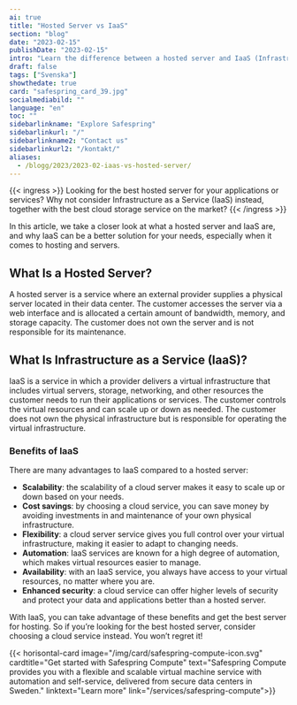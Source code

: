 ```yaml
---
ai: true
title: "Hosted Server vs IaaS"
section: "blog"
date: "2023-02-15"
publishDate: "2023-02-15"
intro: "Learn the difference between a hosted server and IaaS (Infrastructure as a Service) and discover why IaaS might be a better solution for your needs."
draft: false
tags: ["Svenska"]
showthedate: true
card: "safespring_card_39.jpg"
socialmediabild: ""
language: "en"
toc: ""
sidebarlinkname: "Explore Safespring"
sidebarlinkurl: "/"
sidebarlinkname2: "Contact us"
sidebarlinkurl2: "/kontakt/"
aliases:
  - /blogg/2023/2023-02-iaas-vs-hosted-server/
---
```

{{< ingress >}}
Looking for the best hosted server for your applications or services? Why not consider Infrastructure as a Service (IaaS) instead, together with the best cloud storage service on the market?
{{< /ingress >}}

In this article, we take a closer look at what a hosted server and IaaS are, and why IaaS can be a better solution for your needs, especially when it comes to hosting and servers.

## What Is a Hosted Server?

A hosted server is a service where an external provider supplies a physical server located in their data center. The customer accesses the server via a web interface and is allocated a certain amount of bandwidth, memory, and storage capacity. The customer does not own the server and is not responsible for its maintenance.

## What Is Infrastructure as a Service (IaaS)?

IaaS is a service in which a provider delivers a virtual infrastructure that includes virtual servers, storage, networking, and other resources the customer needs to run their applications or services. The customer controls the virtual resources and can scale up or down as needed. The customer does not own the physical infrastructure but is responsible for operating the virtual infrastructure.

### Benefits of IaaS

There are many advantages to IaaS compared to a hosted server:

- **Scalability**: the scalability of a cloud server makes it easy to scale up or down based on your needs.
- **Cost savings**: by choosing a cloud service, you can save money by avoiding investments in and maintenance of your own physical infrastructure.
- **Flexibility**: a cloud server service gives you full control over your virtual infrastructure, making it easier to adapt to changing needs.
- **Automation**: IaaS services are known for a high degree of automation, which makes virtual resources easier to manage.
- **Availability**: with an IaaS service, you always have access to your virtual resources, no matter where you are.
- **Enhanced security**: a cloud service can offer higher levels of security and protect your data and applications better than a hosted server.

With IaaS, you can take advantage of these benefits and get the best server for hosting. So if you’re looking for the best hosted server, consider choosing a cloud service instead. You won’t regret it!

{{< horisontal-card image="/img/card/safespring-compute-icon.svg" cardtitle="Get started with Safespring Compute" text="Safespring Compute provides you with a flexible and scalable virtual machine service with automation and self-service, delivered from secure data centers in Sweden." linktext="Learn more" link="/services/safespring-compute">}}